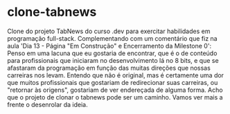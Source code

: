 # clone-tabnews

Clone do projeto TabNews do curso .dev para exercitar habilidades em programação full-stack.
Complementando com um comentário que fiz na aula 'Dia 13 - Página "Em Construção" e Encerramento da Milestone 0':
Penso em uma lacuna que eu gostaria de encontrar, que é o de conteúdo para profissionais que iniciaram no desenvolvimento lá no 8 bits, e que se afastaram da programação em função das muitas direções que nossas carreiras nos levam.
Entendo que não é original, mas é certamente uma dor que muitos profissionais que gostariam de redirecionar suas carreiras, ou "retornar às origens", gostariam de ver endereçada de alguma forma.
Acho que o projeto de clonar o tabnews pode ser um caminho. Vamos ver mais a frente o desenrolar da ideia.
